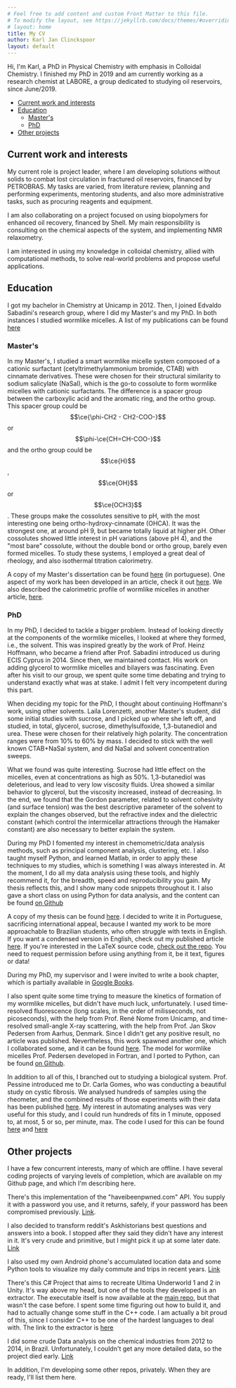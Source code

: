 ```yaml
---
# Feel free to add content and custom Front Matter to this file.
# To modify the layout, see https://jekyllrb.com/docs/themes/#overriding-theme-defaults
# layout: home
title: My CV
author: Karl Jan Clinckspoor
layout: default
---
```


<script type="text/javascript" id="MathJax-script" async
  src="https://cdn.jsdelivr.net/npm/mathjax@3/es5/tex-svg.js">
</script>

<script type="text/javascript">
window.MathJax = {
  tex: {
    packages: {'base', 'ams', 'mhchem']
  },
  loader: {
    load: ['ui/menu', '[tex]/ams', '[tex]/mhchem']
  }
};
</script>

<!-- <script type="text/javascript">
window.MathJax = {
  tex: {packages: {'[+]': ['mhchem']}}
};
</script> -->

Hi, I'm Karl, a PhD in Physical Chemistry with emphasis in Colloidal Chemistry.
I finished my PhD in 2019 and am currently working as a research chemist at
LABORE, a group dedicated to studying oil reservoirs, since June/2019.

- [Current work and interests](#current-work-and-interests)
- [Education](#education)
  - [Master's](#masters)
  - [PhD](#phd)
- [Other projects](#other-projects)

## Current work and interests

My current role is project leader, where I am developing solutions without
solids to combat lost circulation in fractured oil reservoirs, financed by
PETROBRAS. My tasks are varied, from literature review, planning and performing
experiments, mentoring students, and also more administrative tasks, such as
procuring reagents and equipment.

I am also collaborating on a project focused on using biopolymers for enhanced
oil recovery, financed by Shell. My main responsibility is consulting on the
chemical aspects of the system, and implementing NMR relaxometry.

I am interested in using my knowledge in colloidal chemistry, allied with
computational methods, to solve real-world problems and propose useful
applications.

## Education

I got my bachelor in Chemistry at Unicamp in 2012. Then, I joined Edvaldo
Sabadini's research group, where I did my Master's and my PhD. In both instances
I studied wormlike micelles. A list of my publications can be found
[here](publications.html)

### Master's

In my Master's, I studied a smart wormlike micelle system composed of a cationic
surfactant (cetyltrimethylammonium bromide, CTAB) with cinnamate derivatives.
These were chosen for their structural similarity to sodium salicylate (NaSal),
which is the go-to cossolute to form wormlike micelles with cationic
surfactants. The difference is a spacer group between the carboxylic acid and
the aromatic ring, and the ortho group. This spacer group could be
$$\ce{\phi-CH2 - CH2-COO-}$$ or $$\phi-\ce{CH=CH-COO-}$$ and the ortho group
could be $$\ce{H}$$, $$\ce{OH}$$ or $$\ce{OCH3}$$. These groups make the
cossolutes sensitive to pH, with the most interesting one being
ortho-hydroxy-cinnamate (OHCA). It was the strongest one, at around pH 9, but
became totally liquid at higher pH. Other cossolutes showed little interest in
pH variations (above pH 4), and the "most bare" cossolute, without the double
bond or ortho group, barely even formed micelles. To study these systems, I
employed a great deal of rheology, and also isothermal titration calorimetry.

A copy of my Master's dissertation can be found
[here](assets/Clinckspoor_KJ_mestrado.pdf) (in portuguese). One aspect of my
work has been developed in an article, check it out
[here](https://link.springer.com/article/10.1007/s00396-015-3672-y). We also
described the calorimetric profile of wormlike micelles in another article,
[here](https://www.sciencedirect.com/science/article/abs/pii/S0021961415003924).

### PhD

In my PhD, I decided to tackle a bigger problem. Instead of looking directly at
the components of the wormlike micelles, I looked at where they formed, i.e.,
the solvent. This was inspired greatly by the work of Prof. Heinz Hoffmann, who
became a friend after Prof. Sabadini introduced us during ECIS Cyprus in 2014.
Since then, we maintained contact. His work on adding glycerol to wormlike
micelles and bilayers was fascinating. Even after his visit to our group, we
spent quite some time debating and trying to understand exactly what was at
stake. I admit I felt very incompetent during this part.

When deciding my topic for the PhD, I thought about continuing Hoffmann's work,
using other solvents. Laila Lorenzetti, another Master's student, did some
initial studies with sucrose, and I picked up where she left off, and studied,
in total, glycerol, sucrose, dimethylsulfoxide, 1,3-butanediol and urea. These
were chosen for their relatively high polarity. The concentration ranges were
from 10% to 60% by mass. I decided to stick with the well known CTAB+NaSal
system, and did NaSal and solvent concentration sweeps.

What we found was quite interesting. Sucrose had little effect on the micelles,
even at concentrations as high as 50%. 1,3-butanediol was deleterious, and lead
to very low viscosity fluids. Urea showed a similar behavior to glycerol, but
the viscosity increased, instead of decreasing. In the end, we found that the
Gordon parameter, related to solvent cohesivity (and surface tension) was the
best descriptive parameter of the solvent to explain the changes observed, but
the refractive index and the dielectric constant (which control the
intermicellar attractions through the Hamaker constant) are also necessary to
better explain the system.

During my PhD I fomented my interest in chemometric/data analysis methods, such
as principal component analysis, clustering, etc. I also taught myself Python,
and learned Matlab, in order to apply these techniques to my studies, which is
something I was always interested in. At the moment, I do all my data analysis
using these tools, and highly recommend it, for the breadth, speed and
reproducibility you gain. My thesis reflects this, and I show many code snippets
throughout it. I also gave a short class on using Python for data analysis, and
the content can be found [on Github](https://github.com/KarlClinckspoor/CursoPython)

A copy of my thesis can be found [here](assets/Clinckspoor_KJ_doutorado.pdf). I
decided to write it in Portuguese, sacrificing international appeal, because I
wanted my work to be more approachable to Brazilian students, who often struggle
with texts in English. If you want a condensed version in English, check out my
published article
[here](https://www.sciencedirect.com/science/article/abs/pii/S0021979718300304).
If you're interested in the LaTeX source code, [check out the
repo](https://github.com/KarlClinckspoor/Tese). You need to request permission
before using anything from it, be it text, figures or data!

During my PhD, my supervisor and I were invited to write a book chapter, which
is partially available in [Google
Books](https://books.google.com.br/books?hl=en&lr=&id=L3UoDwAAQBAJ&oi=fnd&pg=PA298&dq=info:3qTJ9kG7eMUJ:scholar.google.com&ots=jns5DBE0Iu&sig=yBuIrxAcifUaIyfkctyJRutnh1A&redir_esc=y#v=onepage&q&f=false).

I also spent quite some time trying to measure the kinetics of formation of my
wormlike micelles, but didn't have much luck, unfortunately. I used
time-resolved fluorescence (long scales, in the order of milisseconds, not
picoseconds), with the help from Prof. René Nome from Unicamp, and time-resolved
small-angle X-ray scattering, with the help from Prof. Jan Skov Pedersen from
Aarhus, Denmark. Since I didn't get any positive result, no article was
published. Nevertheless, this work spawned another one, which I collaborated
some, and it can be found
[here](https://www.sciencedirect.com/science/article/abs/pii/S0021979719305636).
The model for wormlike micelles Prof. Pedersen developed in Fortran, and I
ported to Python, can be found [on
Github](https://github.com/KarlClinckspoor/SAXS_treatment).

In addition to all of this, I branched out to studying a biological system.
Prof. Pessine introduced me to Dr. Carla Gomes, who was conducting a beautiful
study on cystic fibrosis. We analysed hundreds of samples using the rheometer,
and the combined results of those experiments with their data has been published
[here](https://link.springer.com/article/10.1007/s40261-019-00861-x). My
interest in automating analyses was very useful for this study, and I could run
hundreds of fits in 1 minute, opposed to, at most, 5 or so, per minute, max. The
code I used for this can be found
[here](https://github.com/KarlClinckspoor/Rheology) and
[here](https://github.com/KarlClinckspoor/Tratamento_Muco)

## Other projects

I have a few concurrent interests, many of which are offline. I have several
coding projects of varying levels of completion, which are available on my
Github page, and which I'm describing here.

There's this implementation of the "haveibeenpwned.com" API. You supply it with
a password you use, and it returns, safely, if your password has been
compromised previously.
[Link](https://github.com/KarlClinckspoor/PasswordChecker).

I also decided to transform reddit's Askhistorians best questions and answers
into a book. I stopped after they said they didn't have any interest in it. It's
very crude and primitive, but I might pick it up at some later date.
[Link](https://github.com/KarlClinckspoor/AHBook)

I also used my own Android phone's accumulated location data and some Python
tools to visualize my daily commute and trips in recent years.
[Link](https://github.com/KarlClinckspoor/Plot-Location-Data)

There's this C# Project that aims to recreate Ultima Underworld 1 and 2 in
Unity. It's way above my head, but one of the tools they developed is an
extractor. The executable itself is now available at the [main
repo](https://github.com/hankmorgan/UnderworldExporter), but that wasn't the
case before. I spent some time figuring out how to build it, and had to actually
change some stuff in the C++ code. I am actually a bit proud of this, since I
consider C++ to be one of the hardest languages to deal with. The link to the
extractor is
[here](https://github.com/KarlClinckspoor/UnderworldExporter/releases/tag/ExtractorBuilt)

I did some crude Data analysis on the chemical industries from 2012 to 2014, in
Brazil. Unfortunately, I couldn't get any more detailed data, so the project
died early. [Link](https://github.com/KarlClinckspoor/IndustriaQuimica)

In addition, I'm developing some other repos, privately. When they are ready,
I'll list them here.

<!-- List of blog posts:
<ul>
  {% for post in site.posts %}
    <li>
      <a href="{{ post.url }}">{{ post.title }}</a>
    </li>
  {% endfor %}
</ul> -->
